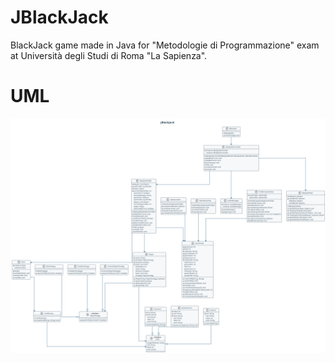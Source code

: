 # JBlackJack

BlackJack game made in Java for "Metodologie di Programmazione" exam at Università degli Studi di Roma "La Sapienza".

# UML

![UML](UML/JBlackJack.png)
